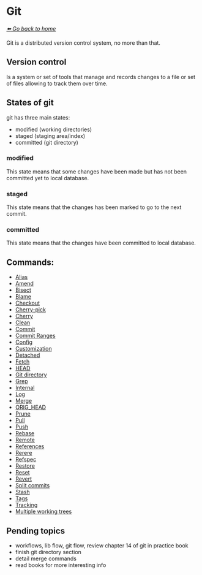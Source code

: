 # Git

*[:arrow_left: Go back to home](../README.md)*

Git is a distributed version control system, no more than that.

## Version control

Is a system or set of tools that manage and records changes to a file or set of files allowing to track them over time.

## States of git
git has three main states:
- modified (working directories)
- staged (staging area/index)
- committed (git directory)

### modified
This state means that some changes have been made but has not been committed yet to local database.

### staged
This state means that the changes has been marked to go to the next commit.

### committed
This state means that the changes have been committed to local database.

## Commands:

- [Alias](./ALIAS.md)
- [Amend](./AMEND.md)
- [Bisect](./BISECT.md)
- [Blame](./BLAME.md)
- [Checkout](./CHECKOUT.md)
- [Cherry-pick](./CHERRY_PICK.md)
- [Cherry](./CHERRY.md)
- [Clean](./CLEAN.md)
- [Commit](./COMMIT.md)
- [Commit Ranges](./COMMIT_RANGES.md)
- [Config](./CONFIG.md)
- [Customization](./CUSTOMIZATION.md)
- [Detached](./DETACH.md)
- [Fetch](./FETCH.md)
- [HEAD](./HEAD.md)
- [Git directory](./GIT_DIRECTORY.md)
- [Grep](./GREP.md)
- [Internal](./INTERNAL.md)
- [Log](./LOG.md)
- [Merge](./MERGE.md)
- [ORIG_HEAD](./ORIG_HEAD.md)
- [Prune](./PRUNE.md)
- [Pull](./PULL.md)
- [Push](./PUSH.md)
- [Rebase](./REBASE.md)
- [Remote](./REMOTE.md)
- [References](./REFERENCES.md)
- [Rerere](./RERERE.md)
- [Refspec](./REFSPEC.md)
- [Restore](./RESTORE.md)
- [Reset](./RESET.md)
- [Revert](./REVERT.md)
- [Split commits](./SPLIT_COMMIT.md)
- [Stash](./STASH.md)
- [Tags](./TAGS.md)
- [Tracking](./TRACKING.md)
- [Multiple working trees](./WORKTREE.md)

## Pending topics
- workflows, lib flow, git flow, review chapter 14 of git in practice book
- finish git directory section
- detail merge commands
- read books for more interesting info